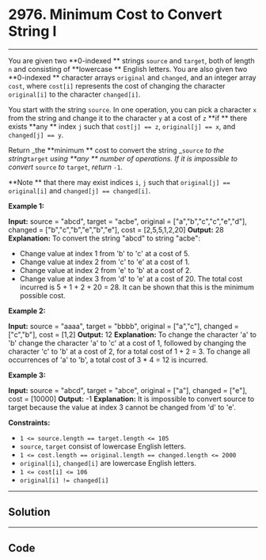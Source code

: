 # 2976. Minimum Cost to Convert String I

---

You are given two **0-indexed ** strings `source` and `target`, both of length `n` and consisting of **lowercase ** English letters. You are also given two **0-indexed ** character arrays `original` and `changed`, and an integer array `cost`, where `cost[i]` represents the cost of changing the character `original[i]` to the character `changed[i]`.

You start with the string `source`. In one operation, you can pick a character `x` from the string and change it to the character `y` at a cost of `z` **if ** there exists **any ** index `j` such that `cost[j] == z`, `original[j] == x`, and `changed[j] == y`.

Return _the **minimum ** cost to convert the string _`source` _to the string_`target` _using **any ** number of operations. If it is impossible to convert_ `source` _to_ `target`, _return_ `-1`.

**Note ** that there may exist indices `i`, `j` such that `original[j] == original[i]` and `changed[j] == changed[i]`.

 

**Example 1:**


**Input:** source = "abcd", target = "acbe", original = ["a","b","c","c","e","d"], changed = ["b","c","b","e","b","e"], cost = [2,5,5,1,2,20]
**Output:** 28
**Explanation:** To convert the string "abcd" to string "acbe":
- Change value at index 1 from 'b' to 'c' at a cost of 5.
- Change value at index 2 from 'c' to 'e' at a cost of 1.
- Change value at index 2 from 'e' to 'b' at a cost of 2.
- Change value at index 3 from 'd' to 'e' at a cost of 20.
The total cost incurred is 5 + 1 + 2 + 20 = 28.
It can be shown that this is the minimum possible cost.


**Example 2:**


**Input:** source = "aaaa", target = "bbbb", original = ["a","c"], changed = ["c","b"], cost = [1,2]
**Output:** 12
**Explanation:** To change the character 'a' to 'b' change the character 'a' to 'c' at a cost of 1, followed by changing the character 'c' to 'b' at a cost of 2, for a total cost of 1 + 2 = 3. To change all occurrences of 'a' to 'b', a total cost of 3 * 4 = 12 is incurred.


**Example 3:**


**Input:** source = "abcd", target = "abce", original = ["a"], changed = ["e"], cost = [10000]
**Output:** -1
**Explanation:** It is impossible to convert source to target because the value at index 3 cannot be changed from 'd' to 'e'.


 

**Constraints:**

  * `1 <= source.length == target.length <= 105`
  * `source`, `target` consist of lowercase English letters.
  * `1 <= cost.length == original.length == changed.length <= 2000`
  * `original[i]`, `changed[i]` are lowercase English letters.
  * `1 <= cost[i] <= 106`
  * `original[i] != changed[i]`

---

## Solution



---

## Code
```python


```